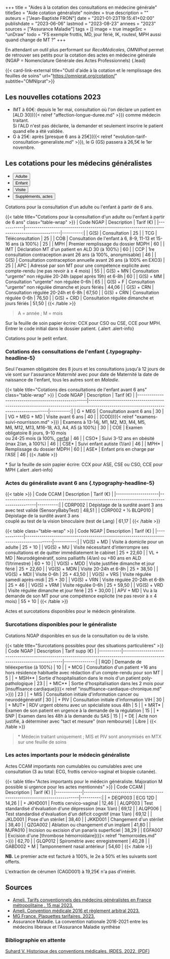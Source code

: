 +++
title = "Aides à la cotation des consultations en médecine générale"
titleSeo = "Aide cotation généraliste"
noindex = true
description = ""
auteurs = ["Jean-Baptiste FRON"]
date = "2021-01-23T19:15:41+02:00"
publishdate = "2023-06-06"
lastmod = "2023-08-23"
annees = "2023"
sources = ["Assurance Maladie"]
tags = []
image = true
imageSrc = "unDraw"
todo = "FS exemple frottis, MD, jour férié, IK, routexl, MPH aussi quand change de MT ?"
+++

En attendant un outil plus performant sur *RecoMédicales*, *OMNIPrat* permet de retrouver ses petits pour la cotation des actes en médecine générale (NGAP = Nomenclature Générale des Actes Professionnels)
{.lead}

{{< card-link-external title="Outil d'aide à la cotation et le remplissage des feuilles de soins" url="https://omniprat.org/cotation/" subtitle="OMNIprat">}}

## Les nouvelles cotations 2023

- IMT à 60€: depuis le 1er mai, consultation où l'on déclare un patient en [ALD 30]({{< relref "affection-longue-duree.md" >}}) comme médecin traitant.  
  Si l'ALD n'est pas déclarée, la demander et seulement inscrire le patient quand elle a été validée.
- G à 25€: après [presque 6 ans à 25€]({{< relref "evolution-tarif-consultation-generaliste.md" >}}), le G (GS) passera à 26,5€ le 1er novembre.

## Les cotations pour les médecins généralistes

<style>thead > tr > th:first-of-type {width: 110px}</style>
<div class="card card-hover my-3 mb-xl-5">
  <ul class="nav nav-tabs nav-justified" id="tabs-cotations" role="tablist" style="overflow-x: hidden">
    <li class="nav-item" role="presentation">
      <button aria-controls="adulte-panel" aria-selected="true" class="nav-link active" data-toggle="tab" data-target="#adulte-panel" id="adulte-tab" type="button" role="tab">Adulte</button>
    </li>
    <li class="nav-item" role="presentation">
      <button aria-controls="enfant-panel" aria-selected="false" class="nav-link" data-toggle="tab" data-target="#enfant-panel" id="enfant-tab" type="button" role="tab">Enfant</button>
    </li>
    <li class="nav-item" role="presentation">
      <button aria-controls="visite-panel" aria-selected="false" class="nav-link" data-toggle="tab" data-target="#visite-panel" id="visite-tab" type="button" role="tab">Visite</button>
    </li>
    <li class="nav-item" role="presentation">
      <button aria-controls="actes-panel" aria-selected="false" class="nav-link" data-toggle="tab" data-target="#actes-panel" id="actes-tab" type="button" role="tab">Suppléments, actes</button>
    </li>
  </ul>
  <div class="tab-content card-body">
    <div aria-labelledby="adulte-tab" class="tab-pane fade show active" id="adulte-panel" role="tabpanel">

Cotations pour la consultation d'un adulte ou l'enfant à partir de 6 ans.

{{< table title="Cotations pour la consultation d'un adulte ou l'enfant à partir de 6 ans" class="table-wrap" >}}
| Code NGAP  | Description                                                                                   | Tarif&nbsp;(€) |
|------------|-----------------------------------------------------------------------------------------------|----------:|
| G(S)       | Consultation                                                                                  |        25 |
| TCG        | Téléconsultation                                                                              |        25 |
| COB        | Consultation de l'enfant à 6, 8-9, 11-13 et 15-16 ans (à 100%)                                |        25 |
| MPH        | Premier remplissage du dossier MDPH                                                           |        60 |
| IMT        | Déclaration MT d'un patient en ALD 30 (à 100%)                                                |        60 |
| CCP        | 1re consultation contraception avant 26 ans (à 100%, anonymisable)                            |        46 |
| G(S)       | Consultation contraception annuelle avant 26 ans (à 100% en EXO3)                             |        25 |
| APC        | Adressé par son MT pour une compétence explicite avec compte-rendu (ne pas revoir à ± 4 mois) |        55 |
| G(S) + MN  | Consultation "urgente" non régulée 20-24h (appel après 19h) et 6-8h                           |        60 |
| G(S) + MM  | Consultation "urgente" non régulée 0-6h                                                       |        65 |
| G(S) + F   | Consultation "urgente" non régulée dimanche et jours fériés                                   |     44,06 |
| G(S) + CRN | Consultation régulée 20-24h et 6-8h                                                           |     67,50 |
| G(S) + CRN | Consultation régulée 0-6h                                                                     |     76,50 |
| G(S) + CRD | Consultation régulée dimanche et jours fériés                                                 |     51,50 |
{{< /table >}}

> A = année ; M = mois

Sur la feuille de soin papier écrire: CCX pour CSO ou CSE, CCE pour MPH. Entrer le code initial dans le dossier patient.
{.alert .alert-info}

  </div><!-- No more than 2-spaces indentation to prevent code block declaration -->
  <div aria-labelledby="enfant-tab" class="tab-pane fade" id="enfant-panel" role="tabpanel">

Cotations pour le petit enfant.

### Cotations des consultations de l'enfant {.typography-headline-5}

Seul l'examen obligatoire des 8 jours et les consultations jusqu'à 12 jours de vie sont sur l'assurance *Maternité* avec pour date de Maternité la date de naissance de l'enfant, tous les autres sont en *Maladie*.

{{< table title="Cotations des consultations de l'enfant avant 6 ans" class="table-wrap" >}}
| Code NGAP                                           | Description                                                                                                                            | Tarif&nbsp;(€) |
|-----------------------------------------------------|----------------------------------------------------------------------------------------------------------------------------------------|----------:|
| G + MEG                                             | Consultation avant 6 ans                                                                                                               |        30 |
| VG + MEG + MD                                       | Visite avant 6 ans                                                                                                                     |        40 |
| [COD]({{< relref "examens-suivi-nourrisson.md" >}}) | Examens à 13-14j, M1, M2, M3, M4, M5,<br> M6, M12, M13, M16-18, A3, A4, A5  (à 100%)                                                   |        30 |
| COE                                                 | Examen obligatoire 8 jours, 9-10 mois<br> ou 24-25 mois (à 100%, [cerfa](https://www.formulaires.service-public.fr/gf/cerfa_12596.do)) |        46 |
| CSO*                                                | Suivi 3-12 ans en obésité (max 2/an, à 100%)                                                                                           |        46 |
| CSE*                                                | Suivi enfant autiste (1/an)                                                                                                            |        46 |
| MPH*                                                | Remplissage du dossier MDPH                                                                                                            |        60 |
| ASE*                                                | Enfant pris en charge par l'ASE                                                                                                        |        46 |
{{< /table >}}

\* Sur la feuille de soin papier écrire: CCX pour ASE, CSE ou CSO, CCE pour MPH
{.alert .alert-info}

### Actes du généraliste avant 6 ans {.typography-headline-5}

{{< table >}}
| Code CCAM           | Description                                                                                   | Tarif&nbsp;(€) |
|---------------------|-----------------------------------------------------------------------------------------------|----------:|
| CDRP002             | Dépistage de la surdité avant 3 ans<br>avec test validé (SensoryBabyTest)                     |     48,51 |
| CDRP002 + ½ BLQP010 | Dépistage de la surdité avant 3 ans<br>couplé au test de la vision binoculaire (test de Lang) |     61,17 |
{{< /table >}}

  </div>
  <div aria-labelledby="visite-tab" class="tab-pane fade" id="visite-panel" role="tabpanel">

{{< table class="table-wrap" >}}
| Code NGAP   | Description                                                                               |  Tarif&nbsp;(€) |
|-------------|-------------------------------------------------------------------------------------------|-----------:|
| VG(S) + MD  | Visite à domicile pour un adulte                                                          |    25 + 10 |
| VG(S) + MU  | Visite nécessitant d'interrompre ses consultations et de quitter immédiatement le cabinet | 25 + 22,60 |
| VL + MD     | Neurodégénératif, soins palliatifs (4/an) ou +80 ans en ALD (1/trimestre)                 |    60 + 10 |
| VG(S) + MDD | Visite justifiée dimanche et jour férié                                                   | 25 + 22,60 |
| VG(S) + MDN | Visite 20-24h et 6-8h                                                                     | 25 + 38,50 |
| VG(S) + MDI | Visite 0-6h                                                                               | 25 + 43,50 |
| VG(S) + VRS | Visite régulée samedi après-midi                                                          |    25 + 30 |
| VG(S) + VRN | Visite régulée 20-24h et 6-8h                                                             |    25 + 46 |
| VG(S) + VRM | Visite régulée 0-6h                                                                       | 25 + 59,50 |
| VG(S) + VRD | Visite régulée dimanche et jour férié                                                     | 25 + 30,00 |
| APV + MD    | Vu à la demande de son MT pour une compétence explicite (ne pas revoir à ± 4 mois)        |    55 + 10 |
{{< /table >}}

  </div>
  <div aria-labelledby="actes-tab" class="tab-pane fade" id="actes-panel" role="tabpanel">

Actes et surcotations disponibles pour le médecin généraliste.

### Surcotations disponibles pour le généraliste

Cotations NGAP disponibles en sus de la consultation ou de la visite.

{{< table title="Surcotations possibles pour des situations particulières" >}}
| Code NGAP | Description                                                                                                                  | Tarif supp (€) |
|-----------|------------------------------------------------------------------------------------------------------------------------------|---------------:|
| RQD       | Demande de téléexpertise (à 100%)                                                                                            |             10 |
| + MCG     | Consultation d'un patient +16 ans hors résidence habituelle avec rédaction d'un compte-rendu pour son MT                     |              5 |
| + MSH**   | Sortie d'hospitalisation dans le mois d'un patient poly-pathologique                                                         |             23 |
| + MIC**   | Sortie d'hospitalisation dans les 2 mois pour [insuffisance cardiaque]({{< relref "insuffisance-cardiaque-chronique.md" >}}) |             23 |
| + MIS     | Consultation initiale d'information cancer ou neurodégénératif                                                               |             30 |
| + PIV     | Consultation initiale d'information VIH                                                                                      |             30 |
| + MUT*    | RDV urgent obtenu avec un spécialiste sous 48h                                                                               |              5 |
| + MRT*    | Examen de son patient en urgence à la demande de la régulation                                                               |             15 |
| + SNP     | Examen dans les 48h à la demande du SAS                                                                                      |             15 |
| + DE      | Acte non justifié, à déterminer avec "tact et mesure" (non remboursé)                                                        |          Libre |
{{< /table >}}

> \* Médecin traitant uniquement ; MIS et PIV sont anonymisés en MTX sur une feuille de soins

### Les actes importants pour le médecin généraliste

Actes CCAM importants non cumulables ou cumulables avec une consultation (3 au total: ECG, frottis cervico-vaginal et biopsie cutanée).

{{< table title="Actes importants pour le médecin généraliste. Majoration M possible si urgence pour les actes mentionnés" >}}
| Code CCAM   | Description                                                               | Tarif&nbsp;(€) |
|-------------|---------------------------------------------------------------------------|----------:|
| + DEQP003   | ECG 12D                                                                   |     14,26 |
| + JKHD001   | Frottis cervico-vaginal                                                   |     12,46 |
| ALQP003     | Test standardisé d'évaluation d'une dépression (max 1/an)                 |     69,12 |
| ALQP006     | Test standardisé d'évaluation d'un déficit cognitif (max 1/an)            |     69,12 |
| JKLD001     | Pose d'un stérilet                                                        |     38,40 |
| JKKD001     | Changement d'un stérilet                                                  |     38,40 |
| QZGA002     | Ablation ou changement d'un implant                                       |     41,80 |
| MJPA010     | Incision ou excision d'un panaris superficiel                             |     38,29 |
| EGFA007     | Excision d'une [thrombose hémorroïdaire]({{< relref "hemorroides.md" >}}) |     62,70 |
| GLQP012     | Spirométrie avec enregistrement                                           |     40,28 |
| GABD002 + M | Tamponnement nasal antérieur                                              |     54,60 |
{{< /table >}}

**NB.** Le premier acte est facturé à 100%, le 2e à 50% et les suivants sont offerts.

L'extraction de cérumen (CAGD001) à 19,25€ n'a pas d'intérêt.

  </div>
  </div>
</div>

## Sources

- [Ameli. Tarifs conventionnels des médecins généralistes en France métropolitaine . 15 mai 2023.](https://www.ameli.fr/lille-douai/medecin/exercice-liberal/facturation-remuneration/consultations-actes/tarifs/tarifs-generalistes/tarifs-metropole)
- [Ameli. Convention médicale 2016 et règlement arbitral 2023.](https://www.ameli.fr/hauts-de-seine/medecin/textes-reference/convention-medicale-2016)
- [MG France. Plaquettes tarifaires. 2023.](https://www.mgfrance.org/telechargements/guides-et-plaquettes-publics/2363-plaquettes-tarifaires)
- Assurance Maladie. La convention nationale 2016-2021 entre les médecins libéraux et l'Assurance Maladie synthèse

### Bibliographie en attente

[Suhard V. Historique des conventions médicales. IRDES. 2022. (PDF)](https://www.irdes.fr/documentation/syntheses/historique-des-conventions-medicales.pdf)
